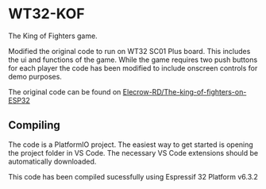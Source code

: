 
# WT32-KOF

The King of Fighters game.

Modified the original code to run on WT32 SC01 Plus board.
This includes the ui and functions of the game. While the game requires two push buttons for each player the code has been modified to include onscreen controls for demo purposes.

The original code can be found on [Elecrow-RD/The-king-of-fighters-on-ESP32](https://github.com/Elecrow-RD/The-king-of-fighters-on-ESP32)

## Compiling

The code is a PlatformIO project. The easiest way to get started is opening the project folder in VS Code. The necessary VS Code extensions should be automatically downloaded.

This code has been compiled sucessfully using Espressif 32 Platform v6.3.2